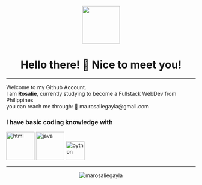 <div ></div>
<p align="center" ><img src="https://64.media.tumblr.com/7a2c8a4e95b83266f60bf8f44e074926/9e53aa2b8d88992a-cc/s400x600/a8fbcb8815eb9df66451d89261a220c2381eb025.gif" width="100"></p>
    <h1 align="center"> Hello there! 👋 Nice to meet you! </h1>
    <hr>
<p>Welcome to my Github Account. <br> I am <strong>Rosalie</strong>, currently studying to become a Fullstack WebDev from <img src="https://cdn-icons-png.flaticon.com/512/197/197561.png" width="13"> Philippines <br> you can reach me through: 📧 ma.rosaliegayla@gmail.com</p>
<h3>I have basic coding knowledge with</h3>
<p>
    <img src="https://www.freepnglogos.com/uploads/html5-logo-png/html5-logo-image-logo-html-7.png" alt="html" width="75">
    <img src="https://cdn.freebiesupply.com/logos/thumbs/2x/java-4-logo.png" alt="java" width="75">
    <img src="https://www.kindpng.com/picc/m/159-1595848_python-logo-png-transparent-background-python-logo-png.png" alt="python" width="50">
</p> 
<hr>
    <p align="center"> <img src="https://github-readme-stats.vercel.app/api?username=marosaliegayla&show_icons=true&theme=swift" alt="marosaliegayla" />
</p>
